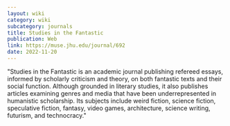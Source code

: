 ```yaml
---
layout: wiki
category: wiki
subcategory: journals
title: Studies in the Fantastic
publication: Web
link: https://muse.jhu.edu/journal/692
date: 2022-11-20
---
```


"Studies in the Fantastic is an academic journal publishing refereed essays, informed by scholarly criticism and theory, on both fantastic texts and their social function. Although grounded in literary studies, it also publishes articles examining genres and media that have been underrepresented in humanistic scholarship. Its subjects include weird fiction, science fiction, speculative fiction, fantasy, video games, architecture, science writing, futurism, and technocracy."
